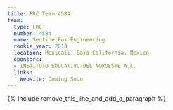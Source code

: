 ```yaml
---
title: FRC Team 4584
team:
  type: FRC
  number: 4584
  name: SentinelFox Engineering
  rookie_year: 2013
  location: Mexicali, Baja California, Mexico
  sponsors:
  - INSTITUTO EDUCATIVO DEL NOROESTE A.C.
  links:
    Website: Coming Soon
---
```


{% include remove_this_line_and_add_a_paragraph %}